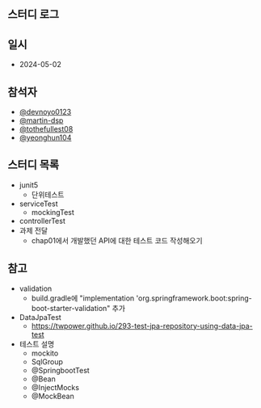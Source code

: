 ## 스터디 로그

## 일시
- 2024-05-02

## 참석자
- [@devnoyo0123](https://github.com/devnoyo0123)
- [@martin-dsp](https://github.com/martin-dsp)
- [@tothefullest08](https://github.com/tothefullest08)
- [@yeonghun104](https://github.com/yeonghun104)

## 스터디 목록
- junit5
  - 단위테스트
- serviceTest
  - mockingTest
- controllerTest
- 과제 전달
  - chap01에서 개발했던 API에 대한 테스트 코드 작성해오기

## 참고
- validation
  - build.gradle에 "implementation 'org.springframework.boot:spring-boot-starter-validation" 추가
- DataJpaTest
  - https://twpower.github.io/293-test-jpa-repository-using-data-jpa-test
- 테스트 설명
  - mockito
  - SqlGroup
  - @SpringbootTest
  - @Bean
  - @InjectMocks
  - @MockBean